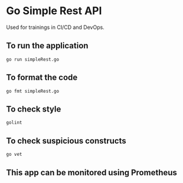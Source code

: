 # Go Simple Rest API

Used for trainings in CI/CD and DevOps.

## To run the application

```shell
go run simpleRest.go
```

## To format the code

```shell
go fmt simpleRest.go
```

## To check style

```shell
golint
```

## To check suspicious constructs

```shell
go vet
```

## This app can be monitored using Prometheus

